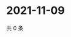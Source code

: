 # 2021-11-09

共 0 条

<!-- BEGIN WEIBO -->
<!-- 最后更新时间 Tue Nov 09 2021 07:00:58 GMT+0800 (China Standard Time) -->

<!-- END WEIBO -->
